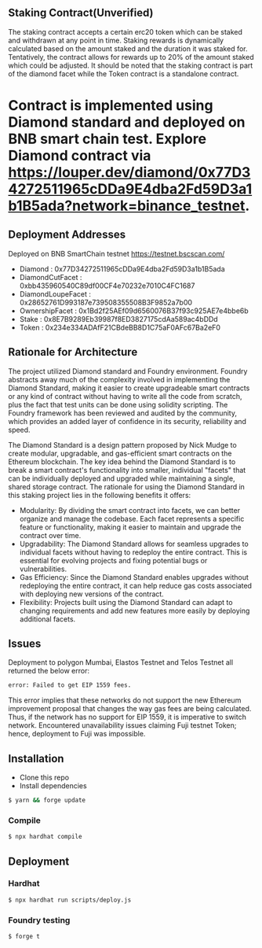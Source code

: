 ## Staking Contract(Unverified)
The staking contract accepts a certain erc20 token which can be staked and withdrawn at any point in time. Staking rewards is dynamically calculated based on the amount staked and the duration it was staked for. Tentatively, the contract allows for rewards up to 20% of the amount staked which could be adjusted. It should be noted that the staking contract is part of the diamond facet while the Token contract is a standalone contract. 

# Contract is implemented using Diamond standard and deployed on BNB smart chain test. Explore Diamond contract via https://louper.dev/diamond/0x77D34272511965cDDa9E4dba2Fd59D3a1b1B5ada?network=binance_testnet.

## Deployment Addresses 
Deployed on BNB SmartChain testnet https://testnet.bscscan.com/
- Diamond : 0x77D34272511965cDDa9E4dba2Fd59D3a1b1B5ada
- DiamondCutFacet : 0xbb435960540C89df00CF4e70232e7010C4FC1687
- DiamondLoupeFacet : 0x28652761D993187e739508355508B3F9852a7b00
- OwnershipFacet : 0x1Bd2f25AEf09d6560076B37f93c925AE7e4bbe6b
- Stake : 0x8E7B9289Eb39987f8ED3827175cdAa589ac4bDDd
- Token : 0x234e334ADAfF21CBdeBB8D1C75aF0AFc67Ba2eF0

## Rationale for Architecture
The project utilized Diamond standard and Foundry environment. Foundry abstracts away much of the complexity involved in implementing the Diamond Standard, making it easier to create upgradeable smart contracts or any kind of contract without having to write all the code from scratch, plus the fact that test units can be done using solidity scripting. The Foundry framework has been reviewed and audited by the community, which provides an added layer of confidence in its security, reliability and speed.

The Diamond Standard is a design pattern proposed by Nick Mudge to create modular, upgradable, and gas-efficient smart contracts on the Ethereum blockchain. The key idea behind the Diamond Standard is to break a smart contract's functionality into smaller, individual "facets" that can be individually deployed and upgraded while maintaining a single, shared storage contract.
The rationale for using the Diamond Standard in this staking project lies in the following benefits it offers:
- Modularity: By dividing the smart contract into facets, we can better organize and manage the codebase. Each facet represents a specific feature or functionality, making it easier to maintain and upgrade the contract over time.
- Upgradability: The Diamond Standard allows for seamless upgrades to individual facets without having to redeploy the entire contract. This is essential for evolving projects and fixing potential bugs or vulnerabilities.
- Gas Efficiency: Since the Diamond Standard enables upgrades without redeploying the entire contract, it can help reduce gas costs associated with deploying new versions of the contract.
- Flexibility: Projects built using the Diamond Standard can adapt to changing requirements and add new features more easily by deploying additional facets.
## Issues 
Deployment to polygon Mumbai, Elastos Testnet and Telos Testnet all returned the below error:
```bash
error: Failed to get EIP 1559 fees.
```
This error implies that these networks do not support the new Ethereum improvement proposal that changes the way gas fees are being 
calculated. Thus, if the network has no support for EIP 1559, it is imperative to switch network. Encountered unavailability issues claiming Fuji testnet Token;  hence, deployment to Fuji was impossible.
## Installation

- Clone this repo
- Install dependencies

```bash
$ yarn && forge update
```

### Compile

```bash
$ npx hardhat compile
```

## Deployment

### Hardhat

```bash
$ npx hardhat run scripts/deploy.js
```

### Foundry testing

```bash
$ forge t
```

